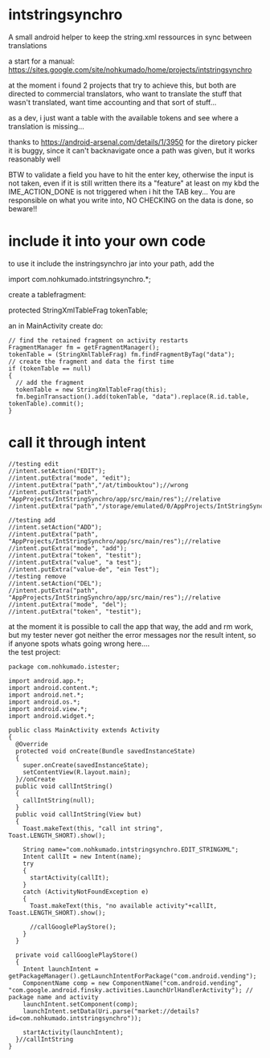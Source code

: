 # intstringsynchro
A small android helper to keep the string.xml ressources in sync 
between translations

a start for a manual: https://sites.google.com/site/nohkumado/home/projects/intstringsynchro

at the moment i found 2 projects that try to achieve this, but both are 
directed to commercial translators, who want to translate the stuff 
that wasn't translated, want time accounting and that sort of stuff...

as a dev, i just want a table with the available tokens and see where a
translation is missing...

thanks to https://android-arsenal.com/details/1/3950 for the diretory picker
it is buggy, since it can't backnavigate once a path was given, but it works reasonably well

BTW to validate a field you have to hit the enter key, otherwise the input is not taken, even if it is still written there
its a "feature" at least on my kbd the IME_ACTION_DONE is not triggered when i hit the TAB key...
You are responsible on what you write into, NO CHECKING on the data is done, so beware!!


# include it into your own code

to use it include the instringsynchro jar into your path, add the 


import com.nohkumado.intstringsynchro.*;


create a tablefragment:

protected StringXmlTableFrag tokenTable;

an in MainActivity create do:

    // find the retained fragment on activity restarts
    FragmentManager fm = getFragmentManager();
    tokenTable = (StringXmlTableFrag) fm.findFragmentByTag("data");
    // create the fragment and data the first time
    if (tokenTable == null)
    {
      // add the fragment
      tokenTable = new StringXmlTableFrag(this);
      fm.beginTransaction().add(tokenTable, "data").replace(R.id.table, tokenTable).commit();
    }

# call it through intent

    //testing edit
    //intent.setAction("EDIT");
    //intent.putExtra("mode", "edit");
    //intent.putExtra("path","/at/timbouktou");//wrong
    //intent.putExtra("path", "AppProjects/IntStringSynchro/app/src/main/res");//relative
    //intent.putExtra("path","/storage/emulated/0/AppProjects/IntStringSynchro/app/src/main/res");//absolute

    //testing add
    //intent.setAction("ADD");
    //intent.putExtra("path", "AppProjects/IntStringSynchro/app/src/main/res");//relative
    //intent.putExtra("mode", "add");
    //intent.putExtra("token", "testit");
    //intent.putExtra("value", "a test");
    //intent.putExtra("value-de", "ein Test");
    //testing remove
    //intent.setAction("DEL");
    //intent.putExtra("path", "AppProjects/IntStringSynchro/app/src/main/res");//relative
    //intent.putExtra("mode", "del");
    //intent.putExtra("token", "testit");
    
    
at the moment it is possible to call the app that way, the add and rm work, but my tester never got 
neither the error messages nor the result intent, so if anyone spots whats going wrong here....  
the test project:  

    package com.nohkumado.istester;

    import android.app.*;
    import android.content.*;
    import android.net.*;
    import android.os.*;
    import android.view.*;
    import android.widget.*;

    public class MainActivity extends Activity 
    {
      @Override
      protected void onCreate(Bundle savedInstanceState)
      {
        super.onCreate(savedInstanceState);
        setContentView(R.layout.main);
      }//onCreate
      public void callIntString()
      {
        callIntString(null);
      }
      public void callIntString(View but)
      {
        Toast.makeText(this, "call int string", Toast.LENGTH_SHORT).show(); 

        String name="com.nohkumado.intstringsynchro.EDIT_STRINGXML";
        Intent callIt = new Intent(name);
        try
        {
          startActivity(callIt);
        }
        catch (ActivityNotFoundException e)
        {
          Toast.makeText(this, "no available activity"+callIt, Toast.LENGTH_SHORT).show();
      
          //callGooglePlayStore();
        }
      }

      private void callGooglePlayStore()
      {
        Intent launchIntent = getPackageManager().getLaunchIntentForPackage("com.android.vending");
        ComponentName comp = new ComponentName("com.android.vending", "com.google.android.finsky.activities.LaunchUrlHandlerActivity"); // package name and activity
        launchIntent.setComponent(comp);
        launchIntent.setData(Uri.parse("market://details?id=com.nohkumado.intstringsynchro"));

        startActivity(launchIntent);
      }//callIntString
    }
